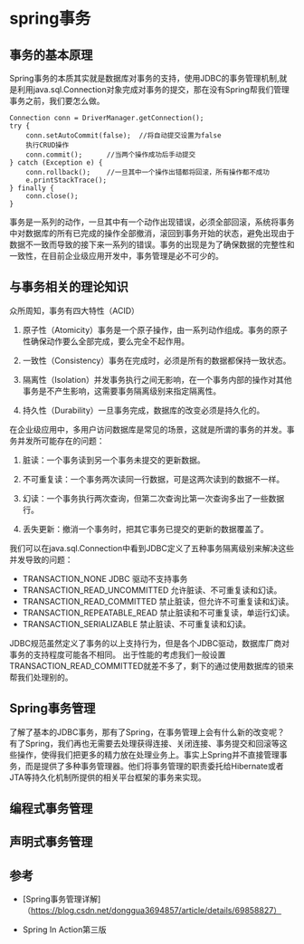# spring事务

## 事务的基本原理


Spring事务的本质其实就是数据库对事务的支持，使用JDBC的事务管理机制,就是利用java.sql.Connection对象完成对事务的提交，那在没有Spring帮我们管理事务之前，我们要怎么做。

```
Connection conn = DriverManager.getConnection();
try {  
    conn.setAutoCommit(false);  //将自动提交设置为false                         
    执行CRUD操作
    conn.commit();      //当两个操作成功后手动提交  
} catch (Exception e) {  
    conn.rollback();    //一旦其中一个操作出错都将回滚，所有操作都不成功
    e.printStackTrace();  
} finally {
    conn.close();
}

```

事务是一系列的动作，一旦其中有一个动作出现错误，必须全部回滚，系统将事务中对数据库的所有已完成的操作全部撤消，滚回到事务开始的状态，避免出现由于数据不一致而导致的接下来一系列的错误。事务的出现是为了确保数据的完整性和一致性，在目前企业级应用开发中，事务管理是必不可少的。




## 与事务相关的理论知识

众所周知，事务有四大特性（ACID）

1. 原子性（Atomicity）事务是一个原子操作，由一系列动作组成。事务的原子性确保动作要么全部完成，要么完全不起作用。

2. 一致性（Consistency）事务在完成时，必须是所有的数据都保持一致状态。

3. 隔离性（Isolation）并发事务执行之间无影响，在一个事务内部的操作对其他事务是不产生影响，这需要事务隔离级别来指定隔离性。

4. 持久性（Durability）一旦事务完成，数据库的改变必须是持久化的。

在企业级应用中，多用户访问数据库是常见的场景，这就是所谓的事务的并发。事务并发所可能存在的问题：

1. 脏读：一个事务读到另一个事务未提交的更新数据。

2. 不可重复读：一个事务两次读同一行数据，可是这两次读到的数据不一样。

3. 幻读：一个事务执行两次查询，但第二次查询比第一次查询多出了一些数据行。

4. 丢失更新：撤消一个事务时，把其它事务已提交的更新的数据覆盖了。

我们可以在java.sql.Connection中看到JDBC定义了五种事务隔离级别来解决这些并发导致的问题：

- TRANSACTION_NONE JDBC 驱动不支持事务
- TRANSACTION_READ_UNCOMMITTED 允许脏读、不可重复读和幻读。
- TRANSACTION_READ_COMMITTED 禁止脏读，但允许不可重复读和幻读。
- TRANSACTION_REPEATABLE_READ 禁止脏读和不可重复读，单运行幻读。
- TRANSACTION_SERIALIZABLE 禁止脏读、不可重复读和幻读。


JDBC规范虽然定义了事务的以上支持行为，但是各个JDBC驱动，数据库厂商对事务的支持程度可能各不相同。
出于性能的考虑我们一般设置TRANSACTION_READ_COMMITTED就差不多了，剩下的通过使用数据库的锁来帮我们处理别的。

## Spring事务管理

了解了基本的JDBC事务，那有了Spring，在事务管理上会有什么新的改变呢？
有了Spring，我们再也无需要去处理获得连接、关闭连接、事务提交和回滚等这些操作，使得我们把更多的精力放在处理业务上。事实上Spring并不直接管理事务，而是提供了多种事务管理器。他们将事务管理的职责委托给Hibernate或者JTA等持久化机制所提供的相关平台框架的事务来实现。

## 编程式事务管理

## 声明式事务管理



## 参考

- [Spring事务管理详解]（https://blog.csdn.net/donggua3694857/article/details/69858827）

- Spring In Action第三版
